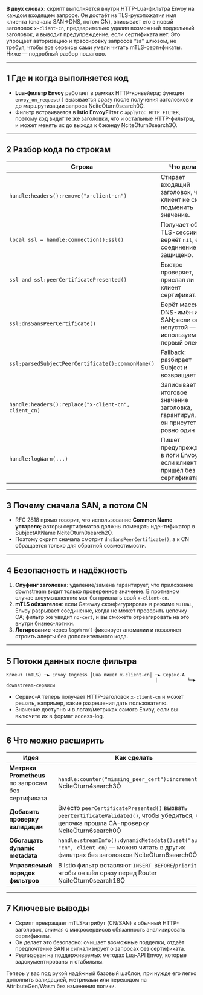 **В двух словах**: скрипт выполняется внутри HTTP-Lua-фильтра Envoy на каждом входящем запросе. Он достаёт из TLS-рукопожатия имя клиента (сначала SAN→DNS, потом CN), вписывает его в новый заголовок `x-client-cn`, предварительно удалив возможный поддельный заголовок, и выводит предупреждение, если сертификата нет. Это упрощает авторизацию и трассировку запросов “за” шлюзом, не требуя, чтобы все сервисы сами умели читать mTLS-сертификаты. Ниже — подробный разбор пошагово.

---

## 1  Где и когда выполняется код

* **Lua-фильтр Envoy** работает в рамках HTTP-конвейера; функция `envoy_on_request()` вызывается сразу после получения заголовков и до маршрутизации запроса citeturn0search0.  
* Фильтр встраивается в **Istio EnvoyFilter** с `applyTo: HTTP_FILTER`, поэтому код видит те же заголовки, что и остальные HTTP-фильтры, и может менять их до выхода к бэкенду citeturn0search3.  

---

## 2  Разбор кода по строкам

| Строка | Что делает | Подробности API |
|--------|------------|-----------------|
| `handle:headers():remove("x-client-cn")` | Стирает входящий заголовок, чтобы клиент не смог подменить значение. | Метод `remove()` доступен на коллекции заголовков citeturn1search0 |
| `local ssl = handle:connection():ssl()` | Получает объект TLS-сессии; вернёт `nil`, если соединение не защищено. | `connection():ssl()` возвращает wrapper SSL-объекта citeturn6search0turn4search2 |
| `ssl and ssl:peerCertificatePresented()` | Быстро проверяет, прислал ли клиент сертификат. | Метод объявлен в исходниках как `peerCertificatePresented()` citeturn0search6 |
| `ssl:dnsSansPeerCertificate()` | Берёт массив DNS-имён из SAN; если он непустой — используем первый элемент. | Описание метода в доках citeturn0search1 |
| `ssl:parsedSubjectPeerCertificate():commonName()` | Fallback: разбирает Subject и возвращает CN. | `parsedSubjectPeerCertificate()` и `commonName()` описаны в API Lua SSL wrapper citeturn6search0 |
| `handle:headers():replace("x-client-cn", client_cn)` | Записывает итоговое значение заголовка, гарантируя, что он присутствует ровно один раз. | `replace()` приведён в примере официальных доков (Lua-фильтр меняет `content-type`) citeturn5search0 |
| `handle:logWarn(...)` | Пишет предупреждение в логи Envoy, если клиент пришёл без сертификата. | Все объекты Lua-API поддерживают `logWarn()` citeturn3search0 |

---

## 3  Почему сначала SAN, а потом CN

* RFC 2818 прямо говорит, что использование **Common Name устарело**; авторы сертификатов должны помещать идентификатор в SubjectAltName citeturn0search2.  
* Поэтому скрипт сначала смотрит `dnsSansPeerCertificate()`, а к CN обращается только для обратной совместимости.

---

## 4  Безопасность и надёжность

1. **Спуфинг заголовка**: удаление/замена гарантирует, что приложение downstream видит только проверенное значение. В противном случае злоумышленник мог бы прислать свой `x-client-cn`.  
2. **mTLS обязателен**: если Gateway сконфигурирован в режиме `MUTUAL`, Envoy разрывает соединение, когда не может проверить цепочку CA; фильтр же увидит `no-cert`, и вы сможете отреагировать на это внутри бизнес-логики.  
3. **Логирование** через `logWarn()` фиксирует аномалии и позволяет строить алерты без дополнительного кода.  

---

## 5  Потоки данных после фильтра

```text
Клиент (mTLS) ─▶ Envoy Ingress │Lua пишет x-client-cn│ ─▶ Сервис-A
                                                       │           └─▶ downstream-сервисы
```

* Сервис-A теперь получает HTTP-заголовок `x-client-cn` и может решать,      например, какие разрешения дать пользователю.  
* Значение доступно и в логах/метриках самого Envoy, если вы включите их в формат access-log.  

---

## 6  Что можно расширить

| Идея | Как сделать |
|------|-------------|
| **Метрика Prometheus** по запросам без сертификата | `handle:counter("missing_peer_cert"):increment(1)` citeturn4search3 |
| **Добавить проверку валидации** | Вместо `peerCertificatePresented()` вызвать `peerCertificateValidated()`, чтобы убедиться, что цепочка прошла CA-проверку citeturn6search0 |
| **Обогащать dynamic metadata** | `handle:streamInfo():dynamicMetadata():set("auth", "cn", client_cn)` — можно читать в других фильтрах без заголовков citeturn6search0 |
| **Управляемый порядок фильтров** | В Istio фильтр вставляют `INSERT_BEFORE`/`priority`, чтобы он шёл сразу перед Router citeturn0search18 |

---

## 7  Ключевые выводы

* Скрипт превращает mTLS-атрибут (CN/SAN) в обычный HTTP-заголовок, снимая с микросервисов обязанность анализировать сертификаты.  
* Он делает это безопасно: очищает возможные подделки, отдаёт предпочтение SAN и сигнализирует о запросах без сертификата.  
* Реализован на поддерживаемых методах Lua-API Envoy, которые задокументированы и стабильны.  

Теперь у вас под рукой надёжный базовый шаблон; при нужде его легко дополнить валидацией, метриками или переходом на AttributeGen/Wasm без изменения логики.
